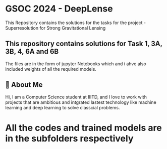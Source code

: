 
# GSOC 2024 - DeepLense

This Repository contains the solutions for the tasks for the project - Superresolution for Strong Gravitational Lensing

## This repository contains solutions for Task 1, 3A, 3B, 4, 6A and 6B

The files are in the form of jupyter Notebooks which and i ahve also included weights of all the required models.
## 🚀 About Me
Hi, I am a Computer Science student at IIITD, and I love to work with projects that are ambitious and intgrated lastest technology like machine learning and deep learning to solve classcial problems.

# All the codes and trained models are in the subfolders respectively


